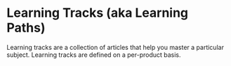 # Learning Tracks (aka Learning Paths)

Learning tracks are a collection of articles that help you master a particular subject. Learning tracks are defined on a per-product basis.